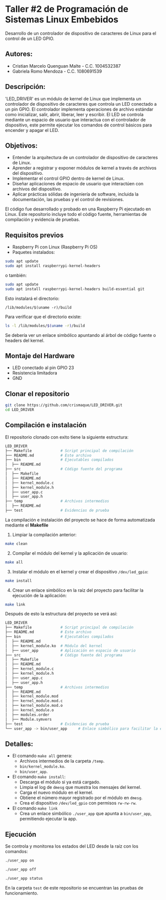 # Taller #2 de Programación de Sistemas Linux Embebidos

Desarrollo de un controlador de dispositivo de caracteres de Linux para el control de un LED GPIO.

## Autores:
- Cristian Marcelo Quenguan Malte - C.C. 1004532387
- Gabriela Romo Mendoza - C.C. 1080691539

## Descripción:
'LED_DRIVER' es un módulo de kernel de Linux que implementa un controlador de dispositivo de caracteres que controla un LED conectado a un pin GPIO. El controlador implementa operaciones de archivo estándar como inicializar, salir, abrir, liberar, leer y escribir. El LED se controla mediante un espacio de usuario que interactua con el controlador de dispositivo, este permite ejecutar los comandos de control básicos para encender y apagar el LED.

## Objetivos:
- Entender la arquitectura de un controlador de dispositivo de caracteres de Linux.
- Aprender a registrar y exponer módulos de kernel a través de archivos del dispositivo.
- Implementar el control GPIO dentro de kernel de Linux.
- Diseñar aplicaciones de espacio de usuario que interactúen con archivos del dispositivo.
- Aplicar prácticas sólidas de ingeniería de software, incluida la documentación, las pruebas y el control de revisiones.

El código fue desarrollado y probado en una Raspberry Pi ejecutado en Linux. Este repositorio incluye todo el código fuente, herramientas de compilación y evidencia de pruebas. 

## Requisitos previos
- Raspberry Pi con Linux (Raspberry Pi OS)
- Paquetes instalados:

```bash
sudo apt update
sudo apt install raspberrypi-kernel-headers
```
o también:

```bash
sudo apt update
sudo apt install raspberrypi-kernel-headers build-essential git
```
Esto instalará el directorio:

`/lib/modules/$(uname -r)/build`

Para verificar que el directorio existe:
```bash
ls -l /lib/modules/$(uname -r)/build
```
Se debería ver un enlace simbólico apuntando al árbol de código fuente o headers del kernel.

## Montaje del Hardware 
- LED conectado al pin GPIO 23
- Resistencia limitadora
- GND

## Clonar el repositorio

```bash
git clone https://github.com/crismaque/LED_DRIVER.git
cd LED_DRIVER
```
## Compilación e instalación

El repositorio clonado con exito tiene la siguiente estructura:

```bash
LED_DRIVER
├── Makefile             # Script principal de compilación 
├── README.md            # Este archivo
├── bin                  # Ejecutables compilados
│  ├── README.md
├── src                  # Código fuente del programa
│  ├── Makefile
│  ├── README.md
│  ├── kernel_module.c
│  ├── kernel_module.h
│  ├── user_app.c
│  ├── user_app.h
├── temp                 # Archivos intermedios
│  ├── README.md
├── test                 # Evidencias de prueba
```

La compilación e instalación del proyecto se hace de forma automatizada mediante el **Makefile**

1. Limpiar la compilación anterior:
```bash
make clean    
```
2. Compilar el módulo del kernel y la aplicación de usuario:
```bash
make all  
```
3. Instalar el módulo en el kernel y crear el dispositivo `/dev/led_gpio`:
```bash
make install  
```
4. Crear un enlace simbólico en la raíz del proyecto para facilitar la ejecución de la aplicación:
```bash
make link  
```

Después de esto la estructura del proyecto se verá así:
```bash
LED_DRIVER
├── Makefile             # Script principal de compilación 
├── README.md            # Este archivo
├── bin                  # Ejecutables compilados
│  ├── README.md
│  ├── kernel_module.ko  # Módulo del kernel
│  ├── user_app          # Aplicación en espacio de usuario
├── src                  # Código fuente del programa
│  ├── Makefile
│  ├── README.md
│  ├── kernel_module.c
│  ├── kernel_module.h
│  ├── user_app.c
│  ├── user_app.h
├── temp                 # Archivos intermedios
│  ├── README.md
│  ├── kernel_module.mod
│  ├── kernel_module.mod.c
│  ├── kernel_module.mod.o
│  ├── kernel_module.o
│  ├── modules.order
│  ├── Module.symvers
├── test                 # Evidencias de prueba
└── user_app -> bin/user_app     # Enlace simbólico para facilitar la ejecución
```

## Detalles:
* El comando `make all` genera:
  - Archivos intermedios de la carpeta `/temp`.
  - `bin/kernel_module.ko`.
  - `bin/user_app`.
* El comando `make install`:
  - Descarga el módulo si ya está cargado.
  - Limpia el log de `dmesg` que muestra los mensajes del kernel.
  - Carga el nuevo módulo en el kernel.
  - Obtiene el número mayor registrado por el módulo en `dmesg`.
  - Crea el dispositivo `/dev/led_gpio` con permisos `rw-rw-rw`.
* El comando `make link`
  - Crea un enlace simbólico `./user_app` que apunta a `bin/user_app`, permitiendo ejecutar la app.
 
## Ejecución
Se controla y monitorea los estados del LED desde la raíz con los comandos:

```bash
./user_app on
```
```bash
./user_app off
```
```bash
./user_app status
```

En la carpeta `test` de este repositorio se encuentran las pruebas de funcionamiento.
